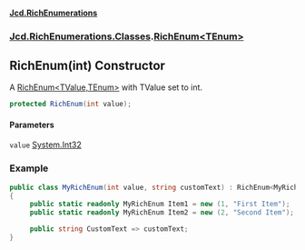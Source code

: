 #### [Jcd.RichEnumerations](index.md 'index')
### [Jcd.RichEnumerations.Classes](Jcd.RichEnumerations.Classes.md 'Jcd.RichEnumerations.Classes').[RichEnum&lt;TEnum&gt;](RichEnum_TEnum_.md 'Jcd.RichEnumerations.Classes.RichEnum<TEnum>')

## RichEnum(int) Constructor

A [RichEnum&lt;TValue,TEnum&gt;](RichEnum_TValue,TEnum_.md 'Jcd.RichEnumerations.Classes.RichEnum<TValue,TEnum>') with TValue set to int.

```csharp
protected RichEnum(int value);
```
#### Parameters

<a name='Jcd.RichEnumerations.Classes.RichEnum_TEnum_.RichEnum(int).value'></a>

`value` [System.Int32](https://docs.microsoft.com/en-us/dotnet/api/System.Int32 'System.Int32')

### Example

```csharp
public class MyRichEnum(int value, string customText) : RichEnum<MyRichEnum>(value)
{
     public static readonly MyRichEnum Item1 = new (1, "First Item");
     public static readonly MyRichEnum Item2 = new (2, "Second Item");

     public string CustomText => customText;
}
```